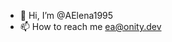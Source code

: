 - 👋 Hi, I’m @AElena1995
- 📫 How to reach me ea@onity.dev

<!---
AElena1995/AElena1995 is a ✨ special ✨ repository because its `README.md` (this file) appears on your GitHub profile.
You can click the Preview link to take a look at your changes.
--->
